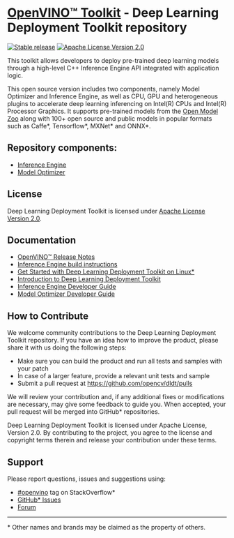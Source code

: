 # [OpenVINO™ Toolkit](https://01.org/openvinotoolkit) - Deep Learning Deployment Toolkit repository
[![Stable release](https://img.shields.io/badge/version-2019.R2-green.svg)](https://github.com/opencv/dldt/releases/tag/2019_R2)
[![Apache License Version 2.0](https://img.shields.io/badge/license-Apache_2.0-green.svg)](LICENSE)

This toolkit allows developers to deploy pre-trained deep learning models through a high-level C++ Inference Engine API integrated with application logic. 

This open source version includes two components, namely Model Optimizer and Inference Engine, as well as CPU, GPU and heterogeneous plugins to accelerate deep learning inferencing on Intel(R) CPUs and Intel(R) Processor Graphics. It supports pre-trained models from the [Open Model Zoo](https://github.com/opencv/open_model_zoo/) along with 100+ open source and public models in popular formats such as Caffe*, Tensorflow*, MXNet* and ONNX*. 

## Repository components:
* [Inference Engine](https://software.intel.com/en-us/articles/OpenVINO-InferEngine)
* [Model Optimizer](https://software.intel.com/en-us/articles/OpenVINO-ModelOptimizer)

## License
Deep Learning Deployment Toolkit is licensed under [Apache License Version 2.0](LICENSE).

## Documentation
* [OpenVINO™ Release Notes](https://software.intel.com/en-us/articles/OpenVINO-RelNotes)
* [Inference Engine build instructions](inference-engine/README.md)
* [Get Started with Deep Learning Deployment Toolkit on Linux*](get-started-linux.md)
* [Introduction to Deep Learning Deployment Toolkit](https://docs.openvinotoolkit.org/latest/_docs_IE_DG_Introduction.html)
* [Inference Engine Developer Guide](https://docs.openvinotoolkit.org/latest/_docs_IE_DG_Deep_Learning_Inference_Engine_DevGuide.html)
* [Model Optimizer Developer Guide](https://docs.openvinotoolkit.org/latest/_docs_MO_DG_Deep_Learning_Model_Optimizer_DevGuide.html)


## How to Contribute
We welcome community contributions to the Deep Learning Deployment Toolkit repository. If you have an idea how to improve the product, please share it with us doing the following steps:
* Make sure you can build the product and run all tests and samples with your patch
* In case of a larger feature, provide a relevant unit tests and sample
* Submit a pull request at https://github.com/opencv/dldt/pulls

We will review your contribution and, if any additional fixes or modifications are necessary, may give some feedback to guide you. When accepted, your pull request will be merged into GitHub* repositories.

Deep Learning Deployment Toolkit is licensed under Apache License, Version 2.0. By contributing to the project, you agree to the license and copyright terms therein and release your contribution under these terms.

## Support
Please report questions, issues and suggestions using:
* [\#openvino](https://stackoverflow.com/search?q=%23openvino) tag on StackOverflow*
* [GitHub* Issues](https://github.com/opencv/dldt/issues) 
* [Forum](https://software.intel.com/en-us/forums/computer-vision)

---
\* Other names and brands may be claimed as the property of others.